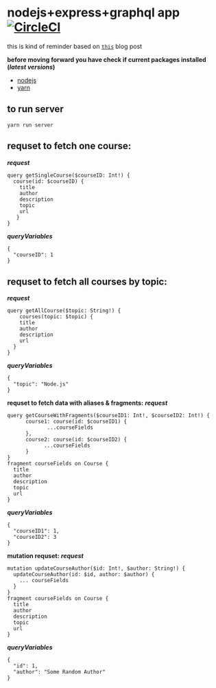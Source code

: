# nodejs+express+graphql app [![CircleCI](https://circleci.com/gh/eidicon/nodejs-graphql/tree/master.svg?style=svg)](https://circleci.com/gh/eidicon/nodejs-graphql/tree/master)
this is kind of reminder based on [`this`][1] blog post 

**before moving forward you have check if current packages installed (_latest versions_)**
- [nodejs][3]
- [yarn][4]

## to run server
```
yarn run server
``` 

## requset to fetch one course:
***request***
```
query getSingleCourse($courseID: Int!) {
  course(id: $courseID) {
    title
    author
    description
    topic
    url
   }
}
```
***queryVariables***
```
{
  "courseID": 1
}
```

## requset to fetch all courses by topic:
***request***
```
query getAllCourse($topic: String!) {
	courses(topic: $topic) {
  	title
    author
    description
    url
  }
}
```
***queryVariables***
```
{
  "topic": "Node.js"
}
```
**requset to fetch data with aliases & fragments:** 
***request***
```
query getCourseWithFragments($courseID1: Int!, $courseID2: Int!) {
      course1: course(id: $courseID1) {
             ...courseFields
      },
      course2: course(id: $courseID2) {
            ...courseFields
      } 
}
fragment courseFields on Course {
  title
  author
  description
  topic
  url
}
```
***queryVariables***
```
{
  "courseID1": 1,
  "courseID2": 3
}
```
**mutation requset:** 
***request***
```
mutation updateCourseAuthor($id: Int!, $author: String!) {
  updateCourseAuthor(id: $id, author: $author) {
    ... courseFields
  }
}
fragment courseFields on Course {
  title
  author
  description
  topic
  url
}
```
***queryVariables***
```
{
  "id": 1,
  "author": "Some Random Author"
}
```


[1]: https://medium.com/codingthesmartway-com-blog/creating-a-graphql-server-with-node-js-and-express-f6dddc5320e1
[3]: https://nodejs.org/en/download/
[4]: https://yarnpkg.com/en/docs/install